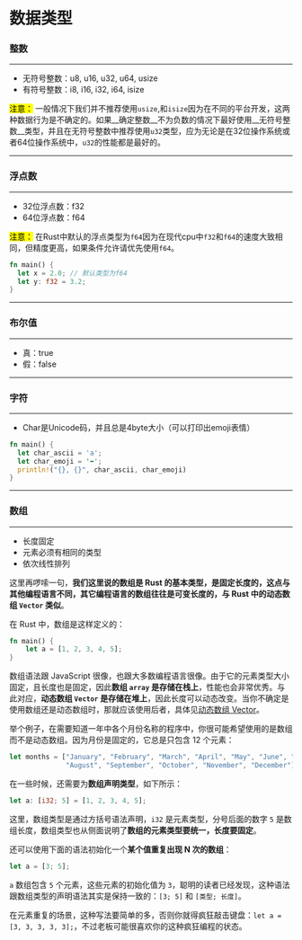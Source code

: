 # 数据类型

### 整数

<hr />

- 无符号整数：u8, u16, u32, u64, usize
- 有符号整数：i8, i16, i32, i64, isize

<mark>注意：</mark> 一般情况下我们并不推荐使用`usize`,和`isize`因为在不同的平台开发，这两种数据行为是不确定的。如果__确定整数__不为负数的情况下最好使用__无符号整数__类型，并且在无符号整数中推荐使用`u32`类型，应为无论是在32位操作系统或者64位操作系统中，`u32`的性能都是最好的。

<hr />

### 浮点数

<hr />

- 32位浮点数：f32
- 64位浮点数：f64

<mark>注意：</mark> 在Rust中默认的浮点类型为`f64`因为在现代cpu中`f32`和`f64`的速度大致相同，但精度更高，如果条件允许请优先使用`f64`。

```rust
fn main() {
  let x = 2.0; // 默认类型为f64
  let y: f32 = 3.2;
}
```

<hr />

### 布尔值

<hr />

- 真：true
- 假：false

<hr />

### 字符

<hr />

- Char是Unicode码，并且总是4byte大小（可以打印出emoji表情）

```rust
fn main() {
  let char_ascii = 'a';
  let char_emoji = '➡️';
  println!("{}, {}", char_ascii, char_emoji)
}
```

<hr />

### 数组

<hr />

- 长度固定
- 元素必须有相同的类型
- 依次线性排列

这里再啰嗦一句，**我们这里说的数组是 Rust 的基本类型，是固定长度的，这点与其他编程语言不同，其它编程语言的数组往往是可变长度的，与 Rust 中的动态数组 `Vector` 类似**。

在 Rust 中，数组是这样定义的：

```rust
fn main() {
    let a = [1, 2, 3, 4, 5];
}
```

数组语法跟 JavaScript 很像，也跟大多数编程语言很像。由于它的元素类型大小固定，且长度也是固定，因此**数组 `array` 是存储在栈上**，性能也会非常优秀。与此对应，**动态数组 `Vector` 是存储在堆上**，因此长度可以动态改变。当你不确定是使用数组还是动态数组时，那就应该使用后者，具体见[动态数组 Vector](https://course.rs/basic/collections/vector.html)。

举个例子，在需要知道一年中各个月份名称的程序中，你很可能希望使用的是数组而不是动态数组。因为月份是固定的，它总是只包含 12 个元素：

```rust
let months = ["January", "February", "March", "April", "May", "June", "July",
              "August", "September", "October", "November", "December"];
```

在一些时候，还需要为**数组声明类型**，如下所示：

```rust
let a: [i32; 5] = [1, 2, 3, 4, 5];
```

这里，数组类型是通过方括号语法声明，`i32` 是元素类型，分号后面的数字 `5` 是数组长度，数组类型也从侧面说明了**数组的元素类型要统一，长度要固定**。

还可以使用下面的语法初始化一个**某个值重复出现 N 次的数组**：

```rust
let a = [3; 5];
```

`a` 数组包含 `5` 个元素，这些元素的初始化值为 `3`，聪明的读者已经发现，这种语法跟数组类型的声明语法其实是保持一致的：`[3; 5]` 和 `[类型; 长度]`。

在元素重复的场景，这种写法要简单的多，否则你就得疯狂敲击键盘：`let a = [3, 3, 3, 3, 3];`，不过老板可能很喜欢你的这种疯狂编程的状态。